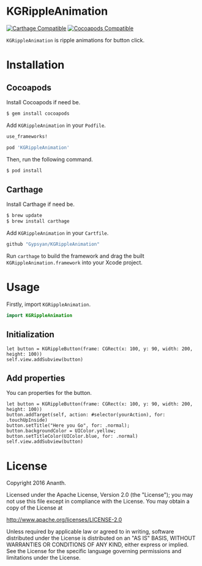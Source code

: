 # KGRippleAnimation

[![Carthage Compatible](https://img.shields.io/badge/Carthage-compatible-4BC51D.svg?style=flat)](https://github.com/Carthage/Carthage)
[![Cocoapods Compatible](https://img.shields.io/badge/KGRippleAnimation-Swift3.0-green.svg)](https://img.shields.io/badge/KGRippleAnimation-Swift3.0-green.svg)

`KGRippleAnimation` is ripple animations for button click.

# Installation

## Cocoapods

Install Cocoapods if need be.

```bash
$ gem install cocoapods
```

Add `KGRippleAnimation` in your `Podfile`.

```ruby
use_frameworks!

pod 'KGRippleAnimation'
```

Then, run the following command.

```bash
$ pod install
```
## Carthage

Install Carthage if need be.

```bash
$ brew update
$ brew install carthage
```

Add `KGRippleAnimation` in your `Cartfile`.

```ruby
github "Gypsyan/KGRippleAnimation"
```

Run `carthage` to build the framework and drag the built `KGRippleAnimation.framework` into your Xcode project.



# Usage

Firstly, import `KGRippleAnimation`.

```swift
import KGRippleAnimation
```

## Initialization

```
let button = KGRippleButton(frame: CGRect(x: 100, y: 90, width: 200, height: 100))
self.view.addSubview(button)
```

## Add properties

You can properties for the button.

```
let button = KGRippleButton(frame: CGRect(x: 100, y: 90, width: 200, height: 100))
button.addTarget(self, action: #selector(yourAction), for: .touchUpInside)
button.setTitle("Here you Go", for: .normal);
button.backgroundColor = UIColor.yellow;
button.setTitleColor(UIColor.blue, for: .normal)
self.view.addSubview(button)
```

# License

Copyright 2016 Ananth.

Licensed under the Apache License, Version 2.0 (the "License"); you may not use this file except in compliance with the License. You may obtain a copy of the License at

http://www.apache.org/licenses/LICENSE-2.0

Unless required by applicable law or agreed to in writing, software distributed under the License is distributed on an "AS IS" BASIS, WITHOUT WARRANTIES OR CONDITIONS OF ANY KIND, either express or implied. See the License for the specific language governing permissions and limitations under the License.
